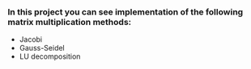 ### In this project you can see implementation of the following matrix multiplication methods:  
- Jacobi  
- Gauss-Seidel  
- LU decomposition  
